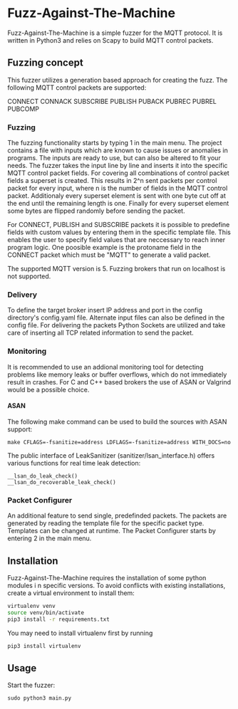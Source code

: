 # Fuzz-Against-The-Machine

Fuzz-Against-The-Machine is a simple fuzzer for the MQTT protocol. It is written in Python3 and relies on Scapy to build MQTT control packets.

## Fuzzing concept

This fuzzer utilizes a generation based approach for creating the fuzz.
The following MQTT control packets are supported:

CONNECT
CONNACK
SUBSCRIBE
PUBLISH
PUBACK
PUBREC
PUBREL
PUBCOMP


### Fuzzing
The fuzzing functionality starts by typing 1 in the main menu.
The project contains a file with inputs which are known to cause issues or anomalies in programs. The inputs are ready to use, but can also be altered to fit your needs.
The fuzzer takes the input line by line and inserts it into the specific MQTT control packet fields. For covering all combinations of control packet fields a superset is created. This results in 2^n sent packets per control packet for every input, where n is the number of fields in the MQTT control packet. Additionaly every superset element is sent with one byte cut off at the end until the remaining length is one. Finally for every superset element some bytes are flipped randomly before sending the packet.

For CONNECT, PUBLISH and SUBSCRIBE packets it is possible to predefine fields with custom values by entering them in the specific template file. This enables the user to specify field values that are neccessary to reach inner program logic. One poosible example is the protoname field in the CONNECT packet which must be "MQTT" to generate a valid packet.

The supported MQTT version is 5.
Fuzzing brokers that run on localhost is not supported.

### Delivery

To define the target broker insert IP address and port in the config directory's config.yaml file. Alternate input files can also be defined in the config file.
For delivering the packets Python Sockets are utilized and take care of inserting all TCP related information to send the packet.

### Monitoring

It is recommended to use an addional monitoring tool for detecting problems like memory leaks or buffer overflows, which do not immediately result in crashes.
For C and C++ based brokers the use of ASAN or Valgrind would be a possible choice.

#### ASAN
The following make command can be used to build the sources with ASAN support:

```
make CFLAGS=-fsanitize=address LDFLAGS=-fsanitize=address WITH_DOCS=no
```

The public interface of LeakSanitizer (sanitizer/lsan_interface.h) offers various functions for real time leak detection:


```
__lsan_do_leak_check()
__lsan_do_recoverable_leak_check()
```

### Packet Configurer
An additional feature to send single, predefinded packets. The packets are generated by reading the template file for the specific packet type. Templates can be changed at runtime.
The Packet Configurer starts by entering 2 in the main menu.

## Installation

Fuzz-Against-The-Machine requires the installation of some python modules i n specific versions. To avoid conflicts with existing installations, create a virtual environment to install them:

```bash
virtualenv venv
source venv/bin/activate
pip3 install -r requirements.txt
```

You may need to install virtualenv first by running

```bash
pip3 install virtualenv
```

## Usage

Start the fuzzer:

```
sudo python3 main.py
```




